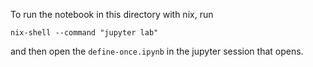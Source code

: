 To run the notebook in this directory with nix, run

```
nix-shell --command "jupyter lab"
```

and then open the `define-once.ipynb` in the jupyter session that opens.
